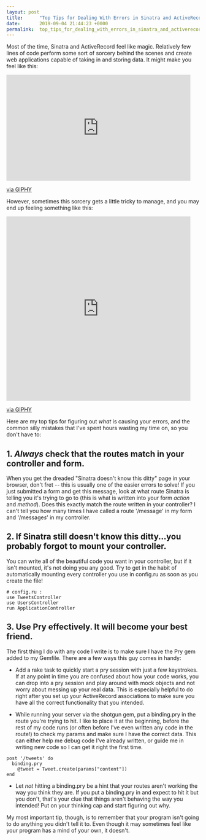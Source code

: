 ```yaml
---
layout: post
title:      "Top Tips for Dealing With Errors in Sinatra and ActiveRecord"
date:       2019-09-04 21:44:23 +0000
permalink:  top_tips_for_dealing_with_errors_in_sinatra_and_activerecord
---
```



Most of the time, Sinatra and ActiveRecord feel like magic. Relatively few lines of code perform some sort of sorcery behind the scenes and create web applications capable of taking in and storing data. It might make you feel like this:
<iframe src="https://giphy.com/embed/12071fYBO811v2" width="480" height="276" frameBorder="0" class="giphy-embed" allowFullScreen></iframe><p><a href="https://giphy.com/gifs/movie-film-90s-12071fYBO811v2">via GIPHY</a></p>

However, sometimes this sorcery gets a little tricky to manage, and you may end up feeling something like this:
<iframe src="https://giphy.com/embed/7EVdUObyP1Mn6" width="480" height="480" frameBorder="0" class="giphy-embed" allowFullScreen></iframe><p><a href="https://giphy.com/gifs/show-hocus-pocus-director-7EVdUObyP1Mn6">via GIPHY</a></p>

Here are my top tips for figuring out *what* is causing your errors, and the common silly mistakes that I've spent hours wasting my time on, so you don't have to:

## 1. *Always* check that the routes match in your controller and form.
When you get the dreaded "Sinatra doesn't know this ditty" page in your browser, don't fret -- this is usually one of the easier errors to solve! If you just submitted a form and get this message, look at what route Sinatra is telling you it's trying to go to (this is what is written into your form *action* and *method*). Does this exactly match the route written in your controller? I can't tell you how many times I have called a route '/message' in my form and '/message*s*' in my controller.

## 2. If Sinatra still doesn't know this ditty...you probably forgot to mount your controller.
You can write all of the beautiful code you want in your controller, but if it isn't mounted, it's not doing you any good. Try to get in the habit of automatically mounting every controller you use in config.ru as soon as you create the file!
```
# config.ru :
use TweetsController
use UsersController
run ApplicationController
```

## 3. Use Pry effectively. It will become your best friend.
The first thing I do with any code I write is to make sure I have the Pry gem added to my Gemfile. There are a few ways this guy comes in handy:
* Add a rake task to quickly start a pry session with just a few keystrokes. If at any point in time you are confused about how your code works, you can drop into a pry session and play around with mock objects and not worry about messing up your real data. This is especially helpful to do right after you set up your ActiveRecord associations to make sure you have all the correct functionality that you intended.

* While running your server via the shotgun gem, put a binding.pry in the route you're trying to hit. I like to place it at the beginning, before the rest of my code runs (or often before I've even written any code in the route!) to check my params and make sure I have the correct data. This can either help me debug code I've already written, or guide me in writing new code so I can get it right the first time.

 
```
post '/tweets' do
  binding.pry
	@tweet = Tweet.create(params["content"])
end
```

* Let *not* hitting a binding.pry be a hint that your routes aren't working the way you think they are. If you put a binding.pry in and expect to hit it but you don't, that's your clue that things aren't behaving the way you intended! Put on your thinking cap and start figuring out why.

My most important tip, though, is to remember that your program isn't going to do anything you didn't tell it to. Even though it may sometimes feel like your program has a mind of your own, it doesn't. 
